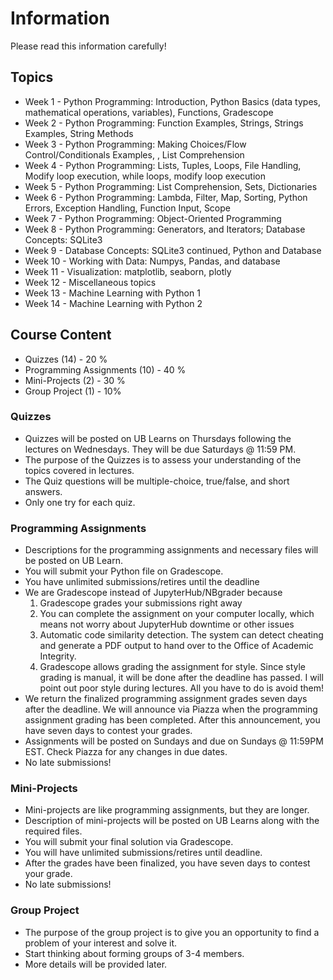 # Information

Please read this information carefully!

## Topics 

- Week 1 - Python Programming: Introduction, Python Basics (data types, mathematical operations, variables), Functions, Gradescope 
- Week 2 - Python Programming: Function Examples, Strings, Strings Examples, String Methods
- Week 3 - Python Programming: Making Choices/Flow Control/Conditionals Examples, , List Comprehension
- Week 4 - Python Programming: Lists, Tuples, Loops, File Handling, Modify loop execution, while loops, modify loop execution
- Week 5 - Python Programming: List Comprehension, Sets, Dictionaries
- Week 6 - Python Programming: Lambda, Filter, Map, Sorting, Python Errors, Exception Handling, Function Input, Scope
- Week 7 - Python Programming: Object-Oriented Programming
- Week 8 - Python Programming: Generators, and Iterators; Database Concepts: SQLite3
- Week 9  - Database Concepts: SQLite3 continued, Python and Database
- Week 10 - Working with Data: Numpys, Pandas, and database
- Week 11 - Visualization: matplotlib, seaborn, plotly
- Week 12 - Miscellaneous topics
- Week 13 - Machine Learning with Python 1
- Week 14 - Machine Learning with Python 2

## Course Content

- Quizzes (14) - 20 %
- Programming Assignments (10) - 40 %
- Mini-Projects (2) - 30 %
- Group Project (1) - 10%


### Quizzes 

- Quizzes will be posted on UB Learns on Thursdays following the lectures on Wednesdays. They will be due Saturdays @ 11:59 PM.
- The purpose of the Quizzes is to assess your understanding of the topics covered in lectures.
- The Quiz questions will be multiple-choice, true/false, and short answers. 
- Only one try for each quiz.

### Programming Assignments 

- Descriptions for the programming assignments and necessary files will be posted on UB Learn.
- You will submit your Python file on Gradescope. 
- You have unlimited submissions/retires until the deadline 
- We are Gradescope instead of JupyterHub/NBgrader because
    1. Gradescope grades your submissions right away
    1. You can complete the assignment on your computer locally, which means not worry about JupyterHub downtime or other issues
    1. Automatic code similarity detection. The system can detect cheating and generate a PDF output to hand over to the Office of
    Academic Integrity. 
    1. Gradescope allows grading the assignment for style. Since style grading is manual, it will be done after the deadline has passed. I will point out poor style during lectures. All you have to do is avoid them!
- We return the finalized programming assignment grades seven days after the deadline. We will announce via Piazza when the programming assignment grading has been completed. After this announcement, you have seven days to contest your grades. 
- Assignments will be posted on Sundays and due on Sundays @ 11:59PM EST. Check Piazza for any changes in due dates. 
- No late submissions!


### Mini-Projects

- Mini-projects are like programming assignments, but they are longer.
- Description of mini-projects will be posted on UB Learns along with the required files. 
- You will submit your final solution via Gradescope. 
- You will have unlimited submissions/retires until deadline. 
- After the grades have been finalized, you have seven days to contest your grade. 
- No late submissions!

### Group Project

- The purpose of the group project is to give you an opportunity to find a problem of your interest and solve it. 
- Start thinking about forming groups of 3-4 members. 
- More details will be provided later. 

